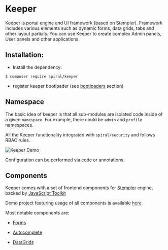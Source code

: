 # Keeper
Keeper is portal engine and UI framework (based on Stempler). Framework includes various elements such as 
dynamic forms, data grids, tabs and other layout partials.
You can use Keeper to create complex Admin panels, User panels and other applications.

## Installation:
- Install the dependency:
```
$ composer require spiral/keeper
```
- register keeper bootloader (see [bootloaders](/keeper/bootloaders.md) section)

## Namespace
The basic idea of keeper is that all sub-modules are isolated code inside of a given `namespace`.
For example, there could be `admin` and `profile` namespaces.

All the Keeper functionality integrated with `spiral/security` and follows RBAC rules. 

![Keeper Demo](https://user-images.githubusercontent.com/796136/81418518-79353800-9155-11ea-8266-e19fb2cce45a.png)

Configuration can be performed via code or annotations.

## Components

Keeper comes with a set of frontend components for [Stempler](/stempler/basics.md) engine, backed by [JavaScript Toolkit](https://github.com/spiral/toolkit)

Demo project featuring usage of all components is available [here](https://github.com/spiral/app-keeper).

Most notable components are:

- [Forms](/keeper/components/forms.md)

- [Autocomplete](/keeper/components/autocomplete.md)

- [DataGrids](/keeper/components/data-grid.md)


